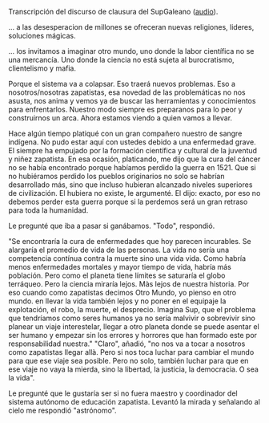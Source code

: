 Transcripción del discurso de clausura del SupGaleano ([audio](http://conciencias.org.mx/palabras-del-subcomandante-insurgente-galeano/)).  



... a las desesperacion de millones se ofreceran nuevas religiones, lideres, soluciones mágicas.

... los invitamos a imaginar otro mundo, uno donde la labor científica no se una mercancía. 
Uno donde la ciencia no está sujeta al burocratismo, clientelismo y mafia.

Porque el sistema va a colapsar. Eso traerá nuevos problemas. Eso a nosotros/nosotras zapatistas, 
esa novedad de las problemáticas no nos asusta, nos anima y vemos ya de buscar las herramientas
y conocimientos para enfrentarlos. Nuestro modo siempre es preparanos para lo peor y construirnos
un arca. Ahora estamos viendo a quien vamos a llevar. 


Hace algún tiempo platiqué con un gran compañero  nuestro de sangre indígena. 
No pudo estar aquí con ustedes debido a una enfermedad grave. El siempre ha 
empujado por la formación científica y cultural de la juventud y niñez zapatista. En esa ocasión, 
platicando, me dijo que la cura del cáncer no se había encontrado porque habíamos perdido la guerra en 1521.
Que si no hubiéramos perdido los pueblos originarios no solo se habrían desarrollado más, sino que incluso 
hubieran alcanzado niveles superiores de civilización. El hubiera no existe, le argumenté. El dijo: exacto, 
por eso no debemos perder esta guerra porque si la perdemos será un gran retraso para toda la humanidad.

Le pregunté que iba a pasar si ganábamos. "Todo", respondió. 

"Se encontraría la cura de enfermedades que hoy parecen incurables. Se alargaría el promedio de vida 
de las personas. La vida no sería una 
competencia contínua contra la muerte sino una vida vida. Como habría menos enfermedades mortales y 
mayor tiempo de vida, habría más población. Pero como el planeta tiene límites se saturaría el globo 
terráqueo. Pero la ciencia miraría lejos. Màs lejos de nuestra historia. Por eso cuando como zapatistas
decimos Otro Mundo, yo pienso en otro mundo. en llevar la vida también lejos y no poner en el equipaje
la explotación, el robo, la muerte, el desprecio. Imagina Sup, que el problema que tendríamos como seres
humanos ya no sería malvivir o sobrevivir sino planear un viaje interestelar, llegar a otro planeta
donde se puede asentar el ser humano y empezar sin los errores y horrores que han formado este por
responsabilidad nuestra." "Claro", añadió, "no nos va a tocar a nosotros como zapatistas llegar allà. Pero
si nos toca luchar para cambiar el mundo para que ese viaje sea posible. Pero no solo, también luchar
para que en ese viaje no vaya la mierda, sino la libertad, la justicia, la democracia. O sea la vida".

Le pregunté que le gustaría ser si no fuera maestro y coordinador del sistema autónomo de educación
zapatista. Levantó la mirada y señalando al cielo me respondió "astrónomo".
